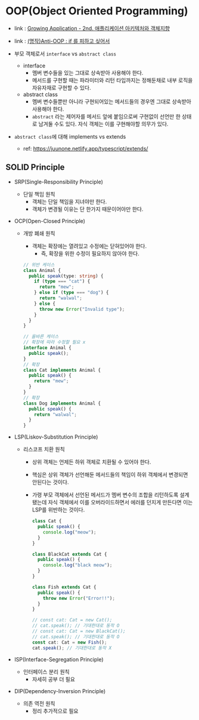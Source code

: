 # OOP(Object Oriented Programming)

- link : [Growing Application - 2nd. 애플리케이션 아키텍처와 객체지향](https://www.youtube.com/watch?v=26S4VFUWlJM)
- link : [(명작)Anti-OOP : if 를 피하고 싶어서](https://redutan.github.io/2016/03/31/anti-oop-if)

- 부모 객체로서 `interface` vs `abstract class`
  - interface
    - 멤버 변수들을 있는 그대로 상속받아 사용해야 한다.
    - 메서드를 구현할 때는 파라미터와 리턴 타입까지는 정해둔채로 내부 로직을 자유자재로 구현할 수 있다.
  - abstract class
    - 멤버 변수들뿐만 아니라 구현되어있는 메서드들의 경우엔 그대로 상속받아 사용해야 한다.
    - `abstract` 라는 제어자를 메서드 앞에 붙임으로써 구현없이 선언만 한 상태로 남겨둘 수도 있다. 자식 객체는 이를 구현해야할 의무가 있다.
- `abstract class`에 대해 implements vs extends
  - ref: https://juunone.netlify.app/typescript/extends/

## SOLID Principle

- SRP(Single-Responsibility Principle)
  - 단일 책임 원칙
    - 객체는 단일 책임을 지녀야만 한다.
    - 객체가 변경될 이유는 단 한가지 때문이어야만 한다.
- OCP(Open-Closed Principle)

  - 개방 폐쇄 원칙

    - 객체는 확장에는 열려있고 수정에는 닫혀있어야 한다.
      - 즉, 확장을 위한 수정이 필요하지 않아야 한다.

    ```ts
    // 위반 케이스
    class Animal {
      public speak(type: string) {
        if (type === "cat") {
          return "mew";
        } else if (type === "dog") {
          return "walwal";
        } else {
          throw new Error("Invalid type");
        }
      }
    }

    // 올바른 케이스
    // 확장에 따라 수정할 필요 x
    interface Animal {
      public speak();
    }
    // 확장
    class Cat implements Animal {
      public speak() {
        return "mew";
      }
    }
    // 확장
    class Dog implements Animal {
      public speak() {
        return "walwal";
      }
    }
    ```

- LSP(Liskov-Substitution Principle)

  - 리스코프 치환 원칙

    - 상위 객체는 언제든 하위 객체로 치환될 수 있어야 한다.
    - 핵심은 상위 객체가 선언해둔 메서드들의 책임이 하위 객체에서 변경되면 안된다는 것이다.
    - 가령 부모 객체에서 선언된 메서드가 멤버 변수의 조합을 리턴하도록 설계됐는데 자식 객체에서 이를 오버라이드하면서 에러를 던지게 만든다면 이는 LSP를 위반하는 것이다.

      ```ts
      class Cat {
        public speak() {
          console.log("meow");
        }
      }

      class BlackCat extends Cat {
        public speak() {
          console.log("black meow");
        }
      }

      class Fish extends Cat {
        public speak() {
          throw new Error("Error!!");
        }
      }

      // const cat: Cat = new Cat();
      // cat.speak(); // 기대한대로 동작 O
      // const cat: Cat = new BlackCat();
      // cat.speak(); // 기대한대로 동작 O
      const cat: Cat = new Fish();
      cat.speak(); // 기대한대로 동작 X
      ```

- ISP(Interface-Segregation Principle)
  - 인터페이스 분리 원칙
    - 자세히 공부 더 필요
- DIP(Dependency-Inversion Principle)
  - 의존 역전 원칙
    - 정리 추가적으로 필요
